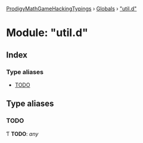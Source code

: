 [ProdigyMathGameHackingTypings](../README.md) › [Globals](../globals.md) › ["util.d"](_util_d_.md)

# Module: "util.d"

## Index

### Type aliases

* [TODO](_util_d_.md#todo)

## Type aliases

###  TODO

Ƭ **TODO**: *any*
